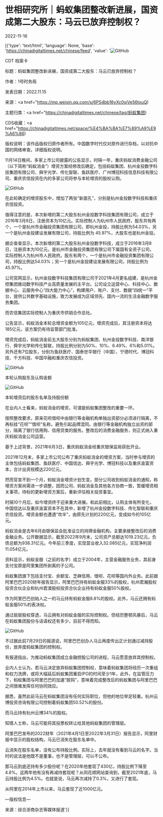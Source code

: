 # 世相研究所｜蚂蚁集团整改新进展，国资成第二大股东：马云已放弃控制权？

2022-11-16

[{'type': 'text/html', 'language': None, 'base': 'https://chinadigitaltimes.net/chinese/feed', 'value': '![GitHub](https://chinadigitaltimes.net/chinese/files/2022/11/e7732f17.jpeg)

CDT 档案卡

标题：蚂蚁集团整改新进展，国资成第二大股东：马云已放弃控制权？

作者：1号时务局

发表日期：2022.11.15

来源：<a href="https://mp.weixin.qq.com/s/6PS4bb16yXc0sjVe56txuQ)

主题归类：<a href="https://chinadigitaltimes.net/chinese/tag/蚂蚁集团)

CDS收藏：<a href="https://chinadigitaltimes.net/space/%E4%BA%BA%E7%89%A9%E9%A6%86)

版权说明：该作品版权归原作者所有。中国数字时代仅对原作进行存档，以对抗中国的网络审查。详细版权说明。





11月14日晚间，多家上市公司披露的公告显示，时隔一年，重庆蚂蚁消费金融公司（以下简称“蚂蚁消金”）增资方案经修改后确定，包括蚂蚁集团、杭州金投数字科技集团有限公司、舜宇光学、传化智联、鱼跃医疗、广州博冠科技信息科技有限公司、重庆农信投资在内的多家公司将参与本轮增资的股权认购。

![GitHub](https://chinadigitaltimes.net/chinese/files/2022/11/post-689787-63746b28ec386.)

在此轮确定的增资股东中，增加了两张“新面孔”，分别是杭州金投数字科技和重庆农信投资。

值得注意的是，本次新增的第二大股东杭州金投数字科技集团有限公司，成立于2016年3月8日，注册资本为10亿元。实际控制人为杭州市人民政府，股东共有两个，一个是杭州市金融投资集团有限公司，即杭州金投，持股比例为54.03%，另一个是杭州金投建设发展有限公司，持股比例为 45.97%，大股东也是杭州金投。

据企查查显示，本次新增的第二大股东杭州金投数字科技，成立于2016年3月8日，注册资本为10亿元，是杭州市金融投资集团有限公司下属国有全资子公司，实际控制人为杭州市人民政府。股东有两个，一个是杭州市金融投资集团有限公司，持股比例达54.03%；另一个是杭州金投建设发展有限公司，持股比例为45.97%。

公司官网显示，杭州金投数字科技集团有限公司于2021年4月更名组建，是杭州金控集团推动数字科技产业高质量发展的主平台。公司设立运营中心、科技中心、数据中心、云服务中心“四大能力中心”，构建用户、账户、支付、数据“四统一”平台，提供公共数字基础设施，致力发展成为区域领先、国内一流的生活金融数字服务集团。

而农信集团实际控制人为重庆市供销合作总社。

公告显示，蚂蚁消金本轮总增资金额为105亿元，增资完成后，其注册资本将达185亿元，该方案仍有待监管部门批准。

增资完成后，蚂蚁消金前五大股东分别为蚂蚁集团、杭州金投数字科技、南洋银行、舜宇光学和传化智联，持股比例分别为50%、10%、6.49%、6%和5.01%。另外还有7位股东，分别为鱼跃医疗、国泰世华银行（中国）、宁德时代、博冠科技、千方科技、中国华融和重庆农信投资。

![GitHub](https://chinadigitaltimes.net/chinese/files/2022/11/post-689787-63746b29027db.)

本轮认购股东及认购金额

![GitHub](https://chinadigitaltimes.net/chinese/files/2022/11/post-689787-63746b290c4cd.)

本轮增资后的股东名单及持股份额

在业内人士看来，蚂蚁消金的增资，可谓是蚂蚁集团整改的重要一环。

按照整改要求，原来花呗借呗中由银行等金融机构单独出资部分必须进行隔离，不再标挂“花呗”“借呗”名称，避免引起品牌混同。由银行等金融机构独立出资的部分，隔离了银行信用购、信用贷类的服务。整改后的消费金融服务，则正式纳入重庆蚂蚁消金公司运营。

基于上述背景，2021年6月3日，重庆蚂蚁消金经重庆银保监局获批开业。

2021年12月末，多家上市公司公布了重庆蚂蚁消金的增资方案，当时参与增资的主体包括蚂蚁集团、鱼跃医疗、中国信达、舜宇光学、博冠科技以及重庆渝富资本，合计出资规模达220亿元。

然而官宣不到一个月，蚂蚁消金增资计划生变。部分公司收到蚂蚁消金的通知，称增资方案尚需进一步调整，因而公司、蚂蚁消金及其他各方协商一致，暂缓增资相关事项，待标的更新增资方案后，重新评估相关投资事宜。

时隔10个月后，如今增资终于迎来重大进展。和此前相比，认购主体有所变化，中国信达以及重庆渝富资本不在其中，新增了杭州金投数字科技、传化智联和重庆农信投资。增资金额也遭遇“坎半”，由原先计划的220亿元，变成如今的105亿元。

蚂蚁消金是去年6月由银保监会批准设立的持牌金融机构，主要承接整改后的消费金融业务。公开数据显示，截至2022年9月末，公司资产总额达1019.23亿元，负债总额为938.31亿元。今年前三季度，实现营业收入32.085亿元，实现净利润11.054亿元。

资料显示，蚂蚁金服（之前的名字）成立于2004年，主营金融服务业务，其前身支付宝原是阿里集团所剥离的子公司。

蚂蚁集团旗下包括支付宝、余额宝、芝麻信用、借呗、花呗等国内外业务。此前据阿里巴巴2020财年报告显示，阿里巴巴持有蚂蚁金服33%的股权，杭州君瀚股权投资合伙企业和杭州君澳股权投资合伙企业持有蚂蚁金服50%股权。

作为阿里巴巴创始人之一的马云持有蚂蚁金服8.8%的股权。此外，马云还拥有蚂蚁金服50%的表决权。

通过层层股权穿透，马云拥有对蚂蚁金服的实际控制权。但经历整顿风暴后，马云在蚂蚁集团股份与话语权还有多少，目前不得而知。

![GitHub](https://chinadigitaltimes.net/chinese/files/2022/11/post-689787-63746b2913b5c.png)

不过据此前7月29日的报道说，阿里巴巴创办人马云再度传出正计划通过减持股份，放弃度蚂蚁集团的控制权。

有报道指出，为推动蚂蚁集团成立金融控股公司的进程，马云愿意放弃其控制权。

业内人士认为，若马云决定放弃蚂蚁集团控制权，意味着蚂蚁集团将经历一次重组和权力洗牌，或将大幅延后蚂蚁集团重启IPO的时间至少1年，此外，在监管压力下，蚂蚁集团与阿里巴巴的加速“脱钩”，意味着完成整改后的蚂蚁集团与阿里巴巴之间很难发挥任何协同效应。

据悉，虽然此前马云在蚂蚁集团没有任何实际职位，但他的地位举足轻重。杭州云博投资咨询有限公司控制着蚂蚁集团50.52%的股份。

而马云持有杭州云博34%的股权。

知情人士称，马云可能将其投票权转让给其他蚂蚁集团的管理层。

阿里巴巴发布的2022财年（2021年4月1日至2022年3月31日）报告显示，阿里财报中显示的股权结构，马云已消失在股东名单中。

云消失在股东名单，没有公布持股比例。实际上，去年就没有看到马云的名字。当时的说法是他既不是董事，也不是管理层，可以不公布。

那马云到底还持有多少股份呢？在2020年他套现了430亿，持股比例下降至4.8%。这两年他有没有再减持套现呢？从同花顺网站查询到，截至2021年底，马云持股比例为4.5%。也就是说，马云再次减持了0.3%，又进行了套现。

从阿里在2014年上市以来，马云套现了近1000亿元。

&#8212;版权信息&#8212;

来源：综合浙商杂志等媒体报道'}]